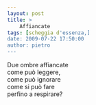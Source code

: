 ```yaml
---
layout: post
title: >
    Affiancate
tags: [scheggia d'essenza,]
date: 2009-07-22 17:50:00
author: pietro
---
```

Due ombre affiancate<br/>come può leggere,<br/>come può ignorare<br/>come si può fare<br/>perfino a respirare?
